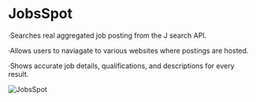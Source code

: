 # JobsSpot

·Searches real aggregated job posting from the J search API.

·Allows users to naviagate to various websites where postings are hosted.

·Shows accurate job details, qualifications, and descriptions for every result.


![JobsSpot](https://user-images.githubusercontent.com/113400872/212501752-f9105e31-a582-4cc3-9d58-b374e79753a7.PNG)
